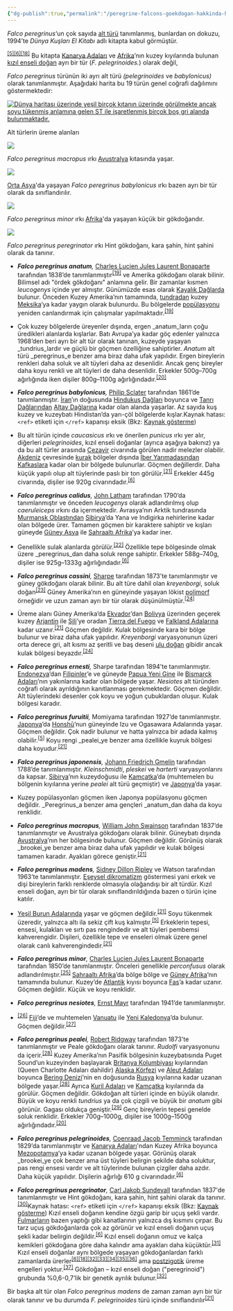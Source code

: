 ```yaml
---
{"dg-publish":true,"permalink":"/peregrine-falcons-goekdogan-hakkinda-hersey/peregrine-falcons-psikoloji-ve-oezellikleri/01-na-n-alt-tuerler-ve-dagilimi/"}
---
```


_Falco peregrinus_‘un çok sayıda [alt türü](https://tr.wikipedia.org/wiki/Alt_t%C3%BCr "Alt tür") tanımlanmış, bunlardan on dokuzu, 1994’te _Dünya Kuşları El Kitabı_ adlı kitapta kabul görmüştür.

<sup id="cite_ref-White94_5-1"><a href="https://tr.wikipedia.org/wiki/Baya%C4%9F%C4%B1_do%C4%9Fan#cite_note-White94-5"><span>[</span>5<span>]</span></a></sup><sup id="cite_ref-bwp_6-1"><a href="https://tr.wikipedia.org/wiki/Baya%C4%9F%C4%B1_do%C4%9Fan#cite_note-bwp-6"><span>[</span>6<span>]</span></a></sup><sup id="cite_ref-Vaurie_(1961)_18-0"><a href="https://tr.wikipedia.org/wiki/Baya%C4%9F%C4%B1_do%C4%9Fan#cite_note-Vaurie_(1961)-18"><span>[</span>18<span>]</span></a></sup> Bu kitapta [Kanarya Adaları](https://tr.wikipedia.org/wiki/Kanarya_Adalar%C4%B1 "Kanarya Adaları") ve [Afrika](https://tr.wikipedia.org/wiki/Afrika "Afrika")’nın kuzey kıyılarında bulunan [kızıl enseli doğan](https://tr.wikipedia.org/wiki/K%C4%B1z%C4%B1l_enseli_do%C4%9Fan "Kızıl enseli doğan") ayrı bir tür (_F. pelegrinoides._) olarak değil, 

_Falco peregrinus_ türünün iki ayrı alt türü _(pelegrinoides_ ve _babylonicus)_ olarak tanımlanmıştır. Aşağıdaki harita bu 19 türün genel coğrafi dağılımını göstermektedir:

[![Dünya haritası üzerinde yeşil birçok kıtanın üzerinde görülmekte ancak soyu tükenmiş anlamına gelen ST ile işaretlenmiş birçok boş gri alanda bulunmaktadır.](https://upload.wikimedia.org/wikipedia/commons/thumb/6/67/PeregrineSubspeciesMap-tr.svg/700px-PeregrineSubspeciesMap-tr.svg.png)](https://tr.wikipedia.org/wiki/Dosya:PeregrineSubspeciesMap-tr.svg)


Alt türlerin üreme alanları

[![](https://upload.wikimedia.org/wikipedia/commons/thumb/e/ed/Peregrine_Falcon_Kobble_Apr07.JPG/250px-Peregrine_Falcon_Kobble_Apr07.JPG)](https://tr.wikipedia.org/wiki/Dosya:Peregrine_Falcon_Kobble_Apr07.JPG)

_Falco peregrinus macropus_ ırkı [Avustralya](https://tr.wikipedia.org/wiki/Avustralya "Avustralya") kıtasında yaşar.

[![](https://upload.wikimedia.org/wikipedia/commons/thumb/e/e4/FalcoPeregrinusBabylonicusGould.jpg/220px-FalcoPeregrinusBabylonicusGould.jpg)](https://tr.wikipedia.org/wiki/Dosya:FalcoPeregrinusBabylonicusGould.jpg)

[Orta Asya](https://tr.wikipedia.org/wiki/Orta_Asya "Orta Asya")'da yaşayan _Falco peregrinus babylonicus_ ırkı bazen ayrı bir tür olarak da sınıflandırılır.

[![](https://upload.wikimedia.org/wikipedia/commons/thumb/a/a3/FalcoMinorKeulemans.jpg/220px-FalcoMinorKeulemans.jpg)](https://tr.wikipedia.org/wiki/Dosya:FalcoMinorKeulemans.jpg)

_Falco peregrinus minor_ ırkı [Afrika](https://tr.wikipedia.org/wiki/Afrika "Afrika")'da yaşayan küçük bir gökdoğandır.

[![](https://upload.wikimedia.org/wikipedia/commons/thumb/2/2c/FalcoAtricepsKeulemans.jpg/220px-FalcoAtricepsKeulemans.jpg)](https://tr.wikipedia.org/wiki/Dosya:FalcoAtricepsKeulemans.jpg)

_Falco peregrinus peregrinator_ ırkı Hint gökdoğanı, kara şahin, hint şahini olarak da tanınır.

-   _**Falco peregrinus anatum**,_ [Charles Lucien Jules Laurent Bonaparte](https://tr.wikipedia.org/wiki/Charles_Lucien_Jules_Laurent_Bonaparte "Charles Lucien Jules Laurent Bonaparte") tarafından 1838’de tanımlanmıştır<sup id="cite_ref-AOU164_19-0"><a href="https://tr.wikipedia.org/wiki/Baya%C4%9F%C4%B1_do%C4%9Fan#cite_note-AOU164-19"><span>[</span>19<span>]</span></a></sup> ve Amerika gökdoğanı olarak bilinir. Bilimsel adı "ördek gökdoğanı" anlamına gelir. Bir zamanlar kısmen _leucogenys_ içinde yer almıştır. Günümüzde esas olarak [Kayalık Dağlarda](https://tr.wikipedia.org/wiki/Kayal%C4%B1k_Da%C4%9Flar "Kayalık Dağlar") bulunur. Önceden Kuzey Amerika’nın tamamında, [tundradan](https://tr.wikipedia.org/wiki/Tundra "Tundra") kuzey [Meksika](https://tr.wikipedia.org/wiki/Meksika "Meksika")‘ya kadar yaygın olarak bulunurdu. Bu bölgelerde [popülasyonu](https://tr.wikipedia.org/wiki/Pop%C3%BClasyon_(biyoloji) "Popülasyon (biyoloji)") yeniden canlandırmak için çalışmalar yapılmaktadır.<sup id="cite_ref-AOU164_19-1"><a href="https://tr.wikipedia.org/wiki/Baya%C4%9F%C4%B1_do%C4%9Fan#cite_note-AOU164-19"><span>[</span>19<span>]</span></a></sup> 

- Çok kuzey bölgelerde üreyenler dışında, ergen _anatum_ların çoğu üredikleri alanlarda kışlarlar. Batı Avrupa’ya kadar göç edenler yalnızca 1968’den beri ayrı bir alt tür olarak tanınan, kuzeyde yaşayan _tundrius_lardır ve güçlü bir göçmen özelliğine sahiptirler. _Anatum_ alt türü _peregrinus_e benzer ama biraz daha ufak yapılıdır. Ergen bireylerin renkleri daha soluk ve alt tüyleri daha az desenlidir. Ancak genç bireyler daha koyu renkli ve alt tüyleri de daha desenlidir. Erkekler 500g–700g ağırlığında iken dişiler 800g–1100g ağırlığındadır.<sup id="cite_ref-Whiteetal2002_20-0"><a href="https://tr.wikipedia.org/wiki/Baya%C4%9F%C4%B1_do%C4%9Fan#cite_note-Whiteetal2002-20"><span>[</span>20<span>]</span></a></sup>

-   _**Falco peregrinus babylonicus**,_ [Philip Sclater](https://tr.wikipedia.org/wiki/Philip_Sclater "Philip Sclater") tarafından 1861’de tanımlanmıştır. [İran](https://tr.wikipedia.org/wiki/%C4%B0ran "İran")’ın doğusunda [Hindukuş Dağları](https://tr.wikipedia.org/wiki/Hinduku%C5%9F_Da%C4%9Flar%C4%B1 "Hindukuş Dağları") boyunca ve [Tanrı Dağlarından](https://tr.wikipedia.org/wiki/Tanr%C4%B1_Da%C4%9Flar%C4%B1 "Tanrı Dağları") [Altay Dağlarına](https://tr.wikipedia.org/wiki/Altay_Da%C4%9Flar%C4%B1 "Altay Dağları") kadar olan alanda yaşarlar. Az sayıda kuş kuzey ve kuzeybatı Hindistan’da yarı-çöl bölgelerde kışlar.Kaynak hatası: `<ref>` etiketi için `</ref>` kapanışı eksik (Bkz: [Kaynak gösterme](https://tr.wikipedia.org/wiki/Vikipedi:Kaynak_g%C3%B6sterme "Vikipedi:Kaynak gösterme")) 

- Bu alt türün içinde _caucasicus_ ırkı ve önerilen _punicus_ ırkı yer alır, diğerleri _pelegrinoides_, kızıl enseli doğanlar (ayrıca aşağıya bakınız) ya da bu alt türler arasında [Cezayir](https://tr.wikipedia.org/wiki/Cezayir "Cezayir") civarında görülen nadir melezler olabilir. [Akdeniz](https://tr.wikipedia.org/wiki/Akdeniz "Akdeniz") çevresinde [kurak](https://tr.wikipedia.org/wiki/Kurak "Kurak") bölgeler dışında [İber Yarımadasından](https://tr.wikipedia.org/wiki/%C4%B0ber_Yar%C4%B1madas%C4%B1 "İber Yarımadası") [Kafkaslara](https://tr.wikipedia.org/wiki/Kafkaslar "Kafkaslar") kadar olan bir bölgede bulunurlar. Göçmen değillerdir. Daha küçük yapılı olup alt tüylerinde paslı bir ton görülür.<sup id="cite_ref-Lees_21-0"><a href="https://tr.wikipedia.org/wiki/Baya%C4%9F%C4%B1_do%C4%9Fan#cite_note-Lees-21"><span>[</span>21<span>]</span></a></sup> Erkekler 445g civarında, dişiler ise 920g civarındadır.<sup id="cite_ref-bwp_6-2"><a href="https://tr.wikipedia.org/wiki/Baya%C4%9F%C4%B1_do%C4%9Fan#cite_note-bwp-6"><span>[</span>6<span>]</span></a></sup>

-   _**Falco peregrinus calidus**,_ [John Latham](https://tr.wikipedia.org/wiki/John_Latham_(ornitolog) "John Latham (ornitolog)") tarafından 1790’da tanımlanmıştır ve önceden _leucogenys_ olarak adlandırılmış olup _caeruleiceps_ ırkını da içermektedir. Avrasya’nın Arktik tundrasında [Murmansk Oblastından](https://tr.wikipedia.org/wiki/Murmansk_Oblast "Murmansk Oblast") [Sibirya](https://tr.wikipedia.org/wiki/Sibirya "Sibirya")’da Yana ve Indigirka nehirlerine kadar olan bölgede ürer. Tamamen göçmen bir karaktere sahiptir ve kışları güneyde [Güney Asya](https://tr.wikipedia.org/wiki/G%C3%BCney_Asya "Güney Asya") ile [Sahraaltı Afrika](https://tr.wikipedia.org/wiki/Sahraalt%C4%B1_Afrika "Sahraaltı Afrika")’ya kadar iner. 

- Genellikle sulak alanlarda görülür.<sup id="cite_ref-pcr_22-0"><a href="https://tr.wikipedia.org/wiki/Baya%C4%9F%C4%B1_do%C4%9Fan#cite_note-pcr-22"><span>[</span>22<span>]</span></a></sup> Özellikle tepe bölgesinde olmak üzere _peregrinus_dan daha soluk renge sahiptir. Erkekler 588g–740g, dişiler ise 925g–1333g ağırlığındadır.<sup id="cite_ref-bwp_6-3"><a href="https://tr.wikipedia.org/wiki/Baya%C4%9F%C4%B1_do%C4%9Fan#cite_note-bwp-6"><span>[</span>6<span>]</span></a></sup>

-   _**Falco peregrinus cassini**,_ [Sharpe](https://tr.wikipedia.org/wiki/Richard_Bowdler_Sharpe "Richard Bowdler Sharpe") tarafından 1873'te tanımlanmıştır ve güney gökdoğanı olarak bilinir. Bu alt türe dahil olan _kreyenborgi_, soluk doğan<sup id="cite_ref-23"><a href="https://tr.wikipedia.org/wiki/Baya%C4%9F%C4%B1_do%C4%9Fan#cite_note-23"><span>[</span>23<span>]</span></a></sup> Güney Amerika’nın en güneyinde yaşayan lökist [polimorf](https://tr.wikipedia.org/wiki/Polimorfizm "Polimorfizm") örneğidir ve uzun zaman ayrı bir tür olarak düşünülmüştür.<sup id="cite_ref-Ellis83_24-0"><a href="https://tr.wikipedia.org/wiki/Baya%C4%9F%C4%B1_do%C4%9Fan#cite_note-Ellis83-24"><span>[</span>24<span>]</span></a></sup> 

- Üreme alanı Güney Amerika’da [Ekvador](https://tr.wikipedia.org/wiki/Ekvador "Ekvador")’dan [Bolivya](https://tr.wikipedia.org/wiki/Bolivya "Bolivya") üzerinden geçerek kuzey [Arjantin](https://tr.wikipedia.org/wiki/Arjantin "Arjantin") ile [Şili](https://tr.wikipedia.org/wiki/%C5%9Eili "Şili")’ye oradan [Tierra del Fuego](https://tr.wikipedia.org/wiki/Tierra_del_Fuego "Tierra del Fuego") ve [Falkland Adalarına](https://tr.wikipedia.org/wiki/Falkland_Adalar%C4%B1 "Falkland Adaları") kadar uzanır.<sup id="cite_ref-Lees_21-1"><a href="https://tr.wikipedia.org/wiki/Baya%C4%9F%C4%B1_do%C4%9Fan#cite_note-Lees-21"><span>[</span>21<span>]</span></a></sup> Göçmen değildir. Kulak bölgesinde kara bir bölge bulunur ve biraz daha ufak yapılıdır. _Kreyenborgi_ varyasyonunun üzeri orta derece gri, alt kısmı az şeritli ve baş deseni [ulu doğan](https://tr.wikipedia.org/wiki/Ulu_do%C4%9Fan "Ulu doğan") gibidir ancak kulak bölgesi beyazdır.<sup id="cite_ref-Ellis83_24-1"><a href="https://tr.wikipedia.org/wiki/Baya%C4%9F%C4%B1_do%C4%9Fan#cite_note-Ellis83-24"><span>[</span>24<span>]</span></a></sup>

-   _**Falco peregrinus ernesti**,_ Sharpe tarafından 1894'te tanımlanmıştır. [Endonezya](https://tr.wikipedia.org/wiki/Endonezya "Endonezya")’dan [Filipinler](https://tr.wikipedia.org/wiki/Filipinler "Filipinler")’e ve güneyde [Papua Yeni Gine](https://tr.wikipedia.org/wiki/Papua_Yeni_Gine "Papua Yeni Gine") ile [Bismarck Adaları](https://tr.wikipedia.org/wiki/Bismarck_Adalar%C4%B1 "Bismarck Adaları")’nın yakınlarına kadar olan bölgede yaşar. _Nesiotes_ alt türünden coğrafi olarak ayrıldığının kanıtlanması gerekmektedir. Göçmen değildir. Alt tüylerindeki desenler çok koyu ve yoğun çubuklardan oluşur. Kulak bölgesi karadır.

-   _**Falco peregrinus furuitii**,_ Momiyama tarafından 1927’de tanımlanmıştır. [Japonya](https://tr.wikipedia.org/wiki/Japonya "Japonya")’da [Honshū](https://tr.wikipedia.org/wiki/Honsh%C5%AB "Honshū")’nun güneyinde Izu ve Ogasawara Adalarında yaşar. Göçmen değildir. Çok nadir bulunur ve hatta yalnızca bir adada kalmış olabilir.<sup id="cite_ref-White94_5-2"><a href="https://tr.wikipedia.org/wiki/Baya%C4%9F%C4%B1_do%C4%9Fan#cite_note-White94-5"><span>[</span>5<span>]</span></a></sup> Koyu rengi _pealei_ye benzer ama özellikle kuyruk bölgesi daha koyudur.<sup id="cite_ref-Lees_21-2"><a href="https://tr.wikipedia.org/wiki/Baya%C4%9F%C4%B1_do%C4%9Fan#cite_note-Lees-21"><span>[</span>21<span>]</span></a></sup>

-   _**Falco peregrinus japonensis**,_ [Johann Friedrich Gmelin](https://tr.wikipedia.org/wiki/Johann_Friedrich_Gmelin "Johann Friedrich Gmelin") tarafından 1788’de tanımlanmıştır. _Kleinschmidti_, _pleskei_ ve _harterti_ varyasyonlarını da kapsar. [Sibirya](https://tr.wikipedia.org/wiki/Sibirya "Sibirya")’nın kuzeydoğusu ile [Kamçatka](https://tr.wikipedia.org/wiki/Kam%C3%A7atka "Kamçatka")’da (muhtemelen bu bölgenin kıyılarına yerine _pealei_ alt türü geçmiştir) ve [Japonya](https://tr.wikipedia.org/wiki/Japonya "Japonya")’da yaşar. 

- Kuzey popülasyonları göçmen iken Japonya popülasyonu göçmen değildir. _Peregrinus_a benzer ama gençleri _anatum_dan daha da koyu renklidir.

-   _**Falco peregrinus macropus**,_ [William John Swainson](https://tr.wikipedia.org/wiki/William_John_Swainson "William John Swainson") tarafından 1837’de tanımlanmıştır ve Avustralya gökdoğanı olarak bilinir. Güneybatı dışında [Avustralya](https://tr.wikipedia.org/wiki/Avustralya "Avustralya")’nın her bölgesinde bulunur. Göçmen değildir. Görünüş olarak _brookei_ye benzer ama biraz daha ufak yapılıdır ve kulak bölgesi tamamen karadır. Ayakları görece geniştir.<sup id="cite_ref-Lees_21-3"><a href="https://tr.wikipedia.org/wiki/Baya%C4%9F%C4%B1_do%C4%9Fan#cite_note-Lees-21"><span>[</span>21<span>]</span></a></sup>

-   _**Falco peregrinus madens**,_ [Sidney Dillon Ripley](https://tr.wikipedia.org/wiki/Sidney_Dillon_Ripley "Sidney Dillon Ripley") ve Watson tarafından 1963’te tanımlanmıştır. [Eşeysel dikromatizm](https://tr.wikipedia.org/wiki/Seks%C3%BCel_dimorfizm "Seksüel dimorfizm") göstermesi yani erkek ve dişi bireylerin farklı renklerde olmasıyla olağandışı bir alt türdür. Kızıl enseli doğan, ayrı bir tür olarak sınıflandırıldığında bazen o türün içine katılır.

- [Yeşil Burun Adalarında](https://tr.wikipedia.org/wiki/Ye%C5%9Fil_Burun_Adalar%C4%B1 "Yeşil Burun Adaları") yaşar ve göçmen değildir.<sup id="cite_ref-Lees_21-4"><a href="https://tr.wikipedia.org/wiki/Baya%C4%9F%C4%B1_do%C4%9Fan#cite_note-Lees-21"><span>[</span>21<span>]</span></a></sup> Soyu tükenmek üzeredir, yalnızca altı ila sekiz çift kuş kalmıştır.<sup id="cite_ref-White94_5-3"><a href="https://tr.wikipedia.org/wiki/Baya%C4%9F%C4%B1_do%C4%9Fan#cite_note-White94-5"><span>[</span>5<span>]</span></a></sup> Erkeklerin tepesi, ensesi, kulakları ve sırtı pas rengindedir ve alt tüyleri pembemsi kahverengidir. Dişileri, özellikle tepe ve enseleri olmak üzere genel olarak canlı kahverengindedir.<sup id="cite_ref-Lees_21-5"><a href="https://tr.wikipedia.org/wiki/Baya%C4%9F%C4%B1_do%C4%9Fan#cite_note-Lees-21"><span>[</span>21<span>]</span></a></sup>

-   _**Falco peregrinus minor**,_ [Charles Lucien Jules Laurent Bonaparte](https://tr.wikipedia.org/wiki/Charles_Lucien_Jules_Laurent_Bonaparte "Charles Lucien Jules Laurent Bonaparte") tarafından 1850’de tanımlanmıştır. Önceleri genellikle _perconfusus_ olarak adlandırılmıştır.<sup id="cite_ref-25"><a href="https://tr.wikipedia.org/wiki/Baya%C4%9F%C4%B1_do%C4%9Fan#cite_note-25"><span>[</span>25<span>]</span></a></sup> [Sahraaltı Afrika](https://tr.wikipedia.org/wiki/Sahraalt%C4%B1_Afrika "Sahraaltı Afrika")’da bölge bölge ve [Güney Afrika](https://tr.wikipedia.org/wiki/G%C3%BCney_Afrika "Güney Afrika")’nın tamamında bulunur. Kuzey’de [Atlantik](https://tr.wikipedia.org/wiki/Atlantik "Atlantik") kıyısı boyunca [Fas](https://tr.wikipedia.org/wiki/Fas "Fas")’a kadar uzanır. Göçmen değildir. Küçük ve koyu renklidir.

-   _**Falco peregrinus nesiotes**,_ [Ernst Mayr](https://tr.wikipedia.org/wiki/Ernst_Mayr "Ernst Mayr") tarafından 1941’de tanımlanmıştır.

- <sup id="cite_ref-26"><a href="https://tr.wikipedia.org/wiki/Baya%C4%9F%C4%B1_do%C4%9Fan#cite_note-26"><span>[</span>26<span>]</span></a></sup> [Fiji](https://tr.wikipedia.org/wiki/Fiji "Fiji")’de ve muhtemelen [Vanuatu](https://tr.wikipedia.org/wiki/Vanuatu "Vanuatu") ile [Yeni Kaledonya](https://tr.wikipedia.org/wiki/Yeni_Kaledonya "Yeni Kaledonya")’da bulunur. Göçmen değildir.<sup id="cite_ref-27"><a href="https://tr.wikipedia.org/wiki/Baya%C4%9F%C4%B1_do%C4%9Fan#cite_note-27"><span>[</span>27<span>]</span></a></sup>

-   _**Falco peregrinus pealei**,_ [Robert Ridgway](https://tr.wikipedia.org/wiki/Robert_Ridgway "Robert Ridgway") tarafından 1873'te tanımlanmıştır ve Peale gökdoğanı olarak tanınır. _Rudolfi_ varyasyonunu da içerir.<sup id="cite_ref-AOU165_28-0"><a href="https://tr.wikipedia.org/wiki/Baya%C4%9F%C4%B1_do%C4%9Fan#cite_note-AOU165-28"><span>[</span>28<span>]</span></a></sup> Kuzey Amerika’nın Pasifik bölgesinin kuzeybatısında Puget Sound’un kuzeyinden başlayarak [Britanya Kolumbiyası](https://tr.wikipedia.org/wiki/Britanya_Kolumbiyas%C4%B1 "Britanya Kolumbiyası") kıyılarından (Queen Charlotte Adaları dahildir) [Alaska Körfezi](https://tr.wikipedia.org/wiki/Alaska_K%C3%B6rfezi "Alaska Körfezi") ve [Aleut Adaları](https://tr.wikipedia.org/wiki/Aleut_Adalar%C4%B1 "Aleut Adaları") boyunca [Bering Denizi](https://tr.wikipedia.org/wiki/Bering_Denizi "Bering Denizi")’nin en doğusunda [Rusya](https://tr.wikipedia.org/wiki/Rusya "Rusya") kıyılarına kadar uzanan bölgede yaşar.<sup id="cite_ref-AOU165_28-1"><a href="https://tr.wikipedia.org/wiki/Baya%C4%9F%C4%B1_do%C4%9Fan#cite_note-AOU165-28"><span>[</span>28<span>]</span></a></sup> Ayrıca [Kuril Adaları](https://tr.wikipedia.org/wiki/Kuril_Adalar%C4%B1 "Kuril Adaları") ve [Kamçatka](https://tr.wikipedia.org/wiki/Kam%C3%A7atka "Kamçatka") kıyılarında da görülür. Göçmen değildir. Gökdoğan alt türleri içinde en büyük olanıdır. Büyük ve koyu renkli _tundrius_ ya da çok çizgili ve büyük bir _anatum_ gibi görünür. Gagası oldukça geniştir.<sup id="cite_ref-Proctor_29-0"><a href="https://tr.wikipedia.org/wiki/Baya%C4%9F%C4%B1_do%C4%9Fan#cite_note-Proctor-29"><span>[</span>29<span>]</span></a></sup> Genç bireylerin tepesi genelde soluk renklidir. Erkekler 700g–1000g, dişiler ise 1000g–1500g ağırlığındadır.<sup id="cite_ref-Whiteetal2002_20-1"><a href="https://tr.wikipedia.org/wiki/Baya%C4%9F%C4%B1_do%C4%9Fan#cite_note-Whiteetal2002-20"><span>[</span>20<span>]</span></a></sup>

-   _**Falco peregrinus pelegrinoides**,_ [Coenraad Jacob Temminck](https://tr.wikipedia.org/wiki/Coenraad_Jacob_Temminck "Coenraad Jacob Temminck") tarafından 1829’da tanımlanmıştır ve [Kanarya Adaları](https://tr.wikipedia.org/wiki/Kanarya_Adalar%C4%B1 "Kanarya Adaları")'ndan Kuzey Afrika boyunca [Mezopotamya](https://tr.wikipedia.org/wiki/Mezopotamya "Mezopotamya")’ya kadar uzanan bölgede yaşar. Görünüş olarak _brookei_ye çok benzer ama üst tüyleri belirgin şekilde daha soluktur, pas rengi ensesi vardır ve alt tüylerinde bulunan çizgiler daha azdır. Daha küçük yapılıdır. Dişilerin ağırlığı 610 g civarındadır.<sup id="cite_ref-bwp_6-4"><a href="https://tr.wikipedia.org/wiki/Baya%C4%9F%C4%B1_do%C4%9Fan#cite_note-bwp-6"><span>[</span>6<span>]</span></a></sup>

-   _**Falco peregrinus peregrinator**,_ [Carl Jakob Sundevall](https://tr.wikipedia.org/wiki/Carl_Jakob_Sundevall "Carl Jakob Sundevall") tarafından 1837'de tanımlanmıştır ve Hint gökdoğanı, kara şahin, hint şahini olarak da tanınır.<sup id="cite_ref-30"><a href="https://tr.wikipedia.org/wiki/Baya%C4%9F%C4%B1_do%C4%9Fan#cite_note-30"><span>[</span>30<span>]</span></a></sup>Kaynak hatası: `<ref>` etiketi için `</ref>` kapanışı eksik (Bkz: [Kaynak gösterme](https://tr.wikipedia.org/wiki/Vikipedi:Kaynak_g%C3%B6sterme "Vikipedi:Kaynak gösterme")) Kızıl enseli doğanın kendine özgü garip bir uçuş şekli vardır. [Fulmarların](https://tr.wikipedia.org/wiki/Fulmar "Fulmar") bazen yaptığı gibi kanatlarının yalnızca dış kısmını çırpar. Bu tarz uçuş gökdoğanlarda çok az görünür ve kızıl enseli doğanın uçuş şekli kadar belirgin değildir.<sup id="cite_ref-bwp_6-5"><a href="https://tr.wikipedia.org/wiki/Baya%C4%9F%C4%B1_do%C4%9Fan#cite_note-bwp-6"><span>[</span>6<span>]</span></a></sup> Kızıl enseli doğanın omuz ve kalça kemikleri gökdoğana göre daha kalındır ama ayakları daha küçüktür.<sup id="cite_ref-31"><a href="https://tr.wikipedia.org/wiki/Baya%C4%9F%C4%B1_do%C4%9Fan#cite_note-31"><span>[</span>31<span>]</span></a></sup> Kızıl enseli doğanlar aynı bölgede yaşayan gökdoğanlardan farklı zamanlarda ürerler<sup id="cite_ref-bwp_6-6"><a href="https://tr.wikipedia.org/wiki/Baya%C4%9F%C4%B1_do%C4%9Fan#cite_note-bwp-6"><span>[</span>6<span>]</span></a></sup><sup id="cite_ref-Vaurie_(1961)_18-1"><a href="https://tr.wikipedia.org/wiki/Baya%C4%9F%C4%B1_do%C4%9Fan#cite_note-Vaurie_(1961)-18"><span>[</span>18<span>]</span></a></sup><sup id="cite_ref-Wink_''et_al.''_(2000)_32-0"><a href="https://tr.wikipedia.org/wiki/Baya%C4%9F%C4%B1_do%C4%9Fan#cite_note-Wink_''et_al.''_(2000)-32"><span>[</span>32<span>]</span></a></sup><sup id="cite_ref-33"><a href="https://tr.wikipedia.org/wiki/Baya%C4%9F%C4%B1_do%C4%9Fan#cite_note-33"><span>[</span>33<span>]</span></a></sup><sup id="cite_ref-34"><a href="https://tr.wikipedia.org/wiki/Baya%C4%9F%C4%B1_do%C4%9Fan#cite_note-34"><span>[</span>34<span>]</span></a></sup><sup id="cite_ref-35"><a href="https://tr.wikipedia.org/wiki/Baya%C4%9F%C4%B1_do%C4%9Fan#cite_note-35"><span>[</span>35<span>]</span></a></sup><sup id="cite_ref-36"><a href="https://tr.wikipedia.org/wiki/Baya%C4%9F%C4%B1_do%C4%9Fan#cite_note-36"><span>[</span>36<span>]</span></a></sup> ama [postzigotik](https://tr.wikipedia.org/wiki/%C3%9Creme_yal%C4%B1t%C4%B1m%C4%B1 "Üreme yalıtımı") üreme engelleri yoktur.<sup id="cite_ref-37"><a href="https://tr.wikipedia.org/wiki/Baya%C4%9F%C4%B1_do%C4%9Fan#cite_note-37"><span>[</span>37<span>]</span></a></sup> Gökdoğan – kızıl enseli doğan ("peregrinoid") grubunda %0,6-0,7’lik bir genetik ayrılık bulunur.<sup id="cite_ref-Wink_''et_al.''_(2000)_32-1"><a href="https://tr.wikipedia.org/wiki/Baya%C4%9F%C4%B1_do%C4%9Fan#cite_note-Wink_''et_al.''_(2000)-32"><span>[</span>32<span>]</span></a></sup>

Bir başka alt tür olan _Falco peregrinus madens_ de zaman zaman ayrı bir tür olarak tanınır ve bu durumda _F. pelegrinoides_ türü içinde sınıflandırılır<sup id="cite_ref-Lees_21-6"><a href="https://tr.wikipedia.org/wiki/Baya%C4%9F%C4%B1_do%C4%9Fan#cite_note-Lees-21"><span>[</span>21<span>]</span></a></sup>